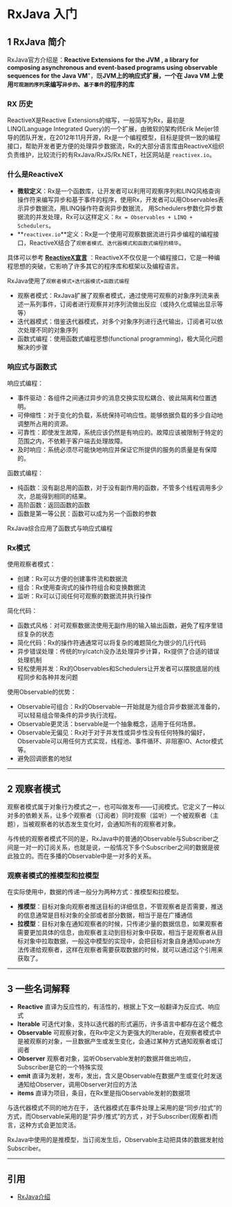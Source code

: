 # RxJava 入门

## 1 RxJava 简介

RxJava官方介绍是：**Reactive Extensions for the JVM , a library for composing asynchronous and event-based programs using observable sequences for the Java VM**"，既**JVM上的响应式扩展，一个在 Java VM 上使用`可观测的序列`来编写`异步的`、`基于事件`的程序的库**

### RX 历史

ReactiveX是Reactive Extensions的缩写，一般简写为Rx，最初是LINQ(Language Integrated Query)的一个扩展，由微软的架构师Erik Meijer领导的团队开发，在2012年11月开源，Rx是一个编程模型，目标是提供一致的编程接口，帮助开发者更方便的处理异步数据流，Rx的大部分语言库由ReactiveX组织负责维护，比较流行的有RxJava/RxJS/Rx.NET，社区网站是 `reactivex.io`。

### 什么是ReactiveX

- **微软定义**：Rx是一个函数库，让开发者可以利用可观察序列和LINQ风格查询操作符来编写异步和基于事件的程序，使用Rx，开发者可以用Observables表示异步数据流，用LINQ操作符查询异步数据流， 用Schedulers参数化异步数据流的并发处理，Rx可以这样定义：`Rx = Observables + LINQ + Schedulers`。
- **`reactivex.io`**定义：Rx是一个使用可观察数据流进行异步编程的编程接口，ReactiveX结合了`观察者模式、迭代器模式和函数式编程的精华`。

具体可以参考 [**ReactiveX宣言**](https://www.reactivemanifesto.org/) ：ReactiveX不仅仅是一个编程接口，它是一种编程思想的突破，它影响了许多其它的程序库和框架以及编程语言。

RxJava使用了`观察者模式+迭代器模式+函数式编程`

- 观察者模式：RxJava扩展了观察者模式，通过使用可观察的对象序列流来表述一系列事件，订阅者进行观察并对序列流做出反应（或持久化或输出显示等等）
- 迭代器模式：借鉴迭代器模式，对多个对象序列进行迭代输出，订阅者可以依次处理不同的对象序列
- 函数式编程：使用函数式编程思想(functional programming)，极大简化问题解决的步骤

### 响应式与函数式

响应式编程：

- 事件驱动：各组件之间通过异步的消息交换实现松耦合、彼此隔离和位置透明。
- 可伸缩性：对于变化的负载，系统保持可响应性。能够依据负载的多少自动地调整所占用的资源。
- 可靠性：即使发生故障，系统应该仍然是有响应的。故障应该被限制于特定的范围之内，不依赖于客户端去处理故障。
- 及时响应：系统必须尽可能快地响应并保证它所提供的服务的质量是有保障的。

函数式编程：

- 纯函数：没有副总用的函数，对于没有副作用的函数，不管多个线程调用多少次，总能得到相同的结果。
- 高阶函数：返回函数的函数
- 函数是第一等公民：函数可以成为另一个函数的参数

RxJava综合应用了函数式与响应式编程

### Rx模式

使用观察者模式：

*   创建：Rx可以方便的创建事件流和数据流
*   组合：Rx使用查询式的操作符组合和变换数据流
*   监听：Rx可以订阅任何可观察的数据流并执行操作

简化代码：

*   函数式风格：对可观察数据流使用无副作用的输入输出函数，避免了程序里错综复杂的状态
*   简化代码：Rx的操作符通通常可以将复杂的难题简化为很少的几行代码
*   异步错误处理：传统的try/catch没办法处理异步计算，Rx提供了合适的错误处理机制
*   轻松使用并发：Rx的Observables和Schedulers让开发者可以摆脱底层的线程同步和各种并发问题

使用Observable的优势：

- Observable可组合：Rx的Observable一开始就是为组合异步数据流准备的，可以轻易组合带条件的异步执行流程。
- Observable更灵活：bservable是一个抽象概念，适用于任何场景。
- Observable无偏见：Rx对于对于并发性或异步性没有任何特殊的偏好，Observable可以用任何方式实现，线程池、事件循环、非阻塞IO、Actor模式等。
- 避免回调嵌套的地狱

---
## 2 观察者模式

观察者模式属于对象行为模式之一，也可叫做发布——订阅模式。它定义了一种以对多的依赖关系，让多个观察者（订阅者）同时观察（监听）一个被观察者（主题），当被观察者的状态发生变化时，会通知所有的观察者对象。

与传统的观察者模式不同的是，RxJava中的普通的Observable与Subscriber之间是一对一的订阅关系，也就是说，一般情况下多个Subscriber之间的数据是彼此独立的。而在多播的Observable中是一对多的关系。

### 观察者模式的推模型和拉模型

在实际使用中，数据的传递一般分为两种方式：推模型和拉模型。

- **推模型**：目标对象向观察者推送目标的详细信息，不管观察者是否需要，推送的信息通常是目标对象的全部或者部分数据，相当于是在广播通信
- **拉模型**：目标对象在通知观察者的时候，只传递少量的数据信息，如果观察者需要更加具体的信息，由观察者主动到目标对象中获取，相当于是观察者从目标对象中拉取数据，一般这中模型的实现中，会把目标对象自身通知upate方法传递给观察者，这样在观察者需要获取数据的时候，就可以通过这个引用来获取了。

---
##  3 一些名词解释

*   **Reactive** 直译为反应性的，有活性的，根据上下文一般翻译为反应式、响应式
*   **Iterable** 可迭代对象，支持以迭代器的形式遍历，许多语言中都存在这个概念
*   **Observable** 可观察对象，在Rx中定义为更强大的Iterable，在观察者模式中是被观察的对象，一旦数据产生或发生变化，会通过某种方式通知观察者或订阅者
*   **Observer** 观察者对象，监听Observable发射的数据并做出响应，Subscriber是它的一个特殊实现
*   **emit** 直译为发射，发布，发出，含义是Observable在数据产生或变化时发送通知给Observer，调用Observer对应的方法
*   **items** 直译为项目，条目，在Rx里是指Observable发射的数据项

与迭代器模式不同的地方在于， 迭代器模式在事件处理上采用的是“同步/拉式”的方式，而Observable采用的是“异步/推式”的方式 ，对于Subscriber(观察者)而言，这种方式会更加灵活。



RxJava中使用的是推模型，当订阅发生后，Observable主动把具体的数据发射给Subscriber。

---
##  引用

- [RxJava介绍](https://mcxiaoke.gitbooks.io/rxdocs/content/Intro.html)